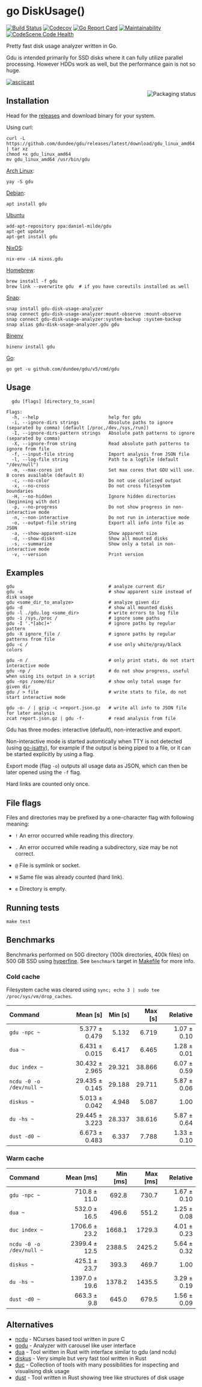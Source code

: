 # go DiskUsage()

[![Build Status](https://travis-ci.com/dundee/gdu.svg?branch=master)](https://travis-ci.com/dundee/gdu)
[![Codecov](https://codecov.io/gh/dundee/gdu/branch/master/graph/badge.svg)](https://codecov.io/gh/dundee/gdu)
[![Go Report Card](https://goreportcard.com/badge/github.com/dundee/gdu)](https://goreportcard.com/report/github.com/dundee/gdu)
[![Maintainability](https://api.codeclimate.com/v1/badges/30d793274607f599e658/maintainability)](https://codeclimate.com/github/dundee/gdu/maintainability)
[![CodeScene Code Health](https://codescene.io/projects/13129/status-badges/code-health)](https://codescene.io/projects/13129)

Pretty fast disk usage analyzer written in Go.

Gdu is intended primarily for SSD disks where it can fully utilize parallel processing.
However HDDs work as well, but the performance gain is not so huge.

[![asciicast](https://asciinema.org/a/382738.svg)](https://asciinema.org/a/382738)

<a href="https://repology.org/project/gdu/versions">
    <img src="https://repology.org/badge/vertical-allrepos/gdu.svg" alt="Packaging status" align="right">
</a>

## Installation

Head for the [releases](https://github.com/dundee/gdu/releases) and download binary for your system.

Using curl:

    curl -L https://github.com/dundee/gdu/releases/latest/download/gdu_linux_amd64.tgz | tar xz
    chmod +x gdu_linux_amd64
    mv gdu_linux_amd64 /usr/bin/gdu

[Arch Linux](https://aur.archlinux.org/packages/gdu/):

    yay -S gdu

[Debian](https://packages.debian.org/bullseye/gdu):

    apt install gdu

[Ubuntu](https://launchpad.net/~daniel-milde/+archive/ubuntu/gdu)

    add-apt-repository ppa:daniel-milde/gdu
    apt-get update
    apt-get install gdu


[NixOS](https://search.nixos.org/packages?channel=unstable&show=gdu&query=gdu):

    nix-env -iA nixos.gdu

[Homebrew](https://formulae.brew.sh/formula/gdu):

    brew install -f gdu
    brew link --overwrite gdu  # if you have coreutils installed as well

[Snap](https://snapcraft.io/gdu-disk-usage-analyzer):

    snap install gdu-disk-usage-analyzer
    snap connect gdu-disk-usage-analyzer:mount-observe :mount-observe
    snap connect gdu-disk-usage-analyzer:system-backup :system-backup
    snap alias gdu-disk-usage-analyzer.gdu gdu

[Binenv](https://github.com/devops-works/binenv)

    binenv install gdu

[Go](https://pkg.go.dev/github.com/dundee/gdu):

    go get -u github.com/dundee/gdu/v5/cmd/gdu

## Usage

```
  gdu [flags] [directory_to_scan]

Flags:
  -h, --help                          help for gdu
  -i, --ignore-dirs strings           Absolute paths to ignore (separated by comma) (default [/proc,/dev,/sys,/run])
  -I, --ignore-dirs-pattern strings   Absolute path patterns to ignore (separated by comma)
  -X, --ignore-from string            Read absolute path patterns to ignore from file
  -f, --input-file string             Import analysis from JSON file
  -l, --log-file string               Path to a logfile (default "/dev/null")
  -m, --max-cores int                 Set max cores that GDU will use. 8 cores available (default 8)
  -c, --no-color                      Do not use colorized output
  -x, --no-cross                      Do not cross filesystem boundaries
  -H, --no-hidden                     Ignore hidden directories (beginning with dot)
  -p, --no-progress                   Do not show progress in non-interactive mode
  -n, --non-interactive               Do not run in interactive mode
  -o, --output-file string            Export all info into file as JSON
  -a, --show-apparent-size            Show apparent size
  -d, --show-disks                    Show all mounted disks
  -s, --summarize                     Show only a total in non-interactive mode
  -v, --version                       Print version
```

## Examples

    gdu                                   # analyze current dir
    gdu -a                                # show apparent size instead of disk usage
    gdu <some_dir_to_analyze>             # analyze given dir
    gdu -d                                # show all mounted disks
    gdu -l ./gdu.log <some_dir>           # write errors to log file
    gdu -i /sys,/proc /                   # ignore some paths
    gdu -I '.*[abc]+'                     # ignore paths by regular pattern
    gdu -X ignore_file /                  # ignore paths by regular patterns from file
    gdu -c /                              # use only white/gray/black colors

    gdu -n /                              # only print stats, do not start interactive mode
    gdu -np /                             # do not show progress, useful when using its output in a script
    gdu -nps /some/dir                    # show only total usage for given dir
    gdu / > file                          # write stats to file, do not start interactive mode

    gdu -o- / | gzip -c >report.json.gz   # write all info to JSON file for later analysis
    zcat report.json.gz | gdu -f-         # read analysis from file

Gdu has three modes: interactive (default), non-interactive and export.

Non-interactive mode is started automtically when TTY is not detected (using [go-isatty](https://github.com/mattn/go-isatty)), for example if the output is being piped to a file, or it can be started explicitly by using a flag.

Export mode (flag `-o`) outputs all usage data as JSON, which can then be later opened using the `-f` flag.

Hard links are counted only once.

## File flags

Files and directories may be prefixed by a one-character
flag with following meaning:

* `!` An error occurred while reading this directory.

* `.` An error occurred while reading a subdirectory, size may be not correct.

* `@` File is symlink or socket.

* `H` Same file was already counted (hard link).

* `e` Directory is empty.

## Running tests

    make test

## Benchmarks

Benchmarks performed on 50G directory (100k directories, 400k files) on 500 GB SSD using [hyperfine](https://github.com/sharkdp/hyperfine).
See `benchmark` target in [Makefile](Makefile) for more info.

### Cold cache

Filesystem cache was cleared using `sync; echo 3 | sudo tee /proc/sys/vm/drop_caches`.

| Command | Mean [s] | Min [s] | Max [s] | Relative |
|:---|---:|---:|---:|---:|
| `gdu -npc ~` | 5.377 ± 0.479 | 5.132 | 6.719 | 1.07 ± 0.10 |
| `dua ~` | 6.431 ± 0.015 | 6.417 | 6.465 | 1.28 ± 0.01 |
| `duc index ~` | 30.432 ± 2.965 | 29.321 | 38.866 | 6.07 ± 0.59 |
| `ncdu -0 -o /dev/null ~` | 29.435 ± 0.145 | 29.188 | 29.711 | 5.87 ± 0.06 |
| `diskus ~` | 5.013 ± 0.042 | 4.948 | 5.087 | 1.00 |
| `du -hs ~` | 29.445 ± 3.223 | 28.337 | 38.616 | 5.87 ± 0.64 |
| `dust -d0 ~` | 6.673 ± 0.483 | 6.337 | 7.788 | 1.33 ± 0.10 |

### Warm cache

| Command | Mean [ms] | Min [ms] | Max [ms] | Relative |
|:---|---:|---:|---:|---:|
| `gdu -npc ~` | 710.8 ± 11.0 | 692.8 | 730.7 | 1.67 ± 0.10 |
| `dua ~` | 532.0 ± 16.5 | 496.6 | 551.2 | 1.25 ± 0.08 |
| `duc index ~` | 1706.6 ± 23.2 | 1668.1 | 1729.3 | 4.01 ± 0.23 |
| `ncdu -0 -o /dev/null ~` | 2399.4 ± 12.5 | 2388.5 | 2425.2 | 5.64 ± 0.32 |
| `diskus ~` | 425.1 ± 23.7 | 393.3 | 469.7 | 1.00 |
| `du -hs ~` | 1397.0 ± 19.6 | 1378.2 | 1435.5 | 3.29 ± 0.19 |
| `dust -d0 ~` | 663.3 ± 9.8 | 645.0 | 679.5 | 1.56 ± 0.09 |

## Alternatives

* [ncdu](https://dev.yorhel.nl/ncdu) - NCurses based tool written in pure C
* [godu](https://github.com/viktomas/godu) - Analyzer with carousel like user interface
* [dua](https://github.com/Byron/dua-cli) - Tool written in Rust with interface similar to gdu (and ncdu)
* [diskus](https://github.com/sharkdp/diskus) - Very simple but very fast tool written in Rust
* [duc](https://duc.zevv.nl/) - Collection of tools with many possibilities for inspecting and visualising disk usage
* [dust](https://github.com/bootandy/dust) - Tool written in Rust showing tree like structures of disk usage
